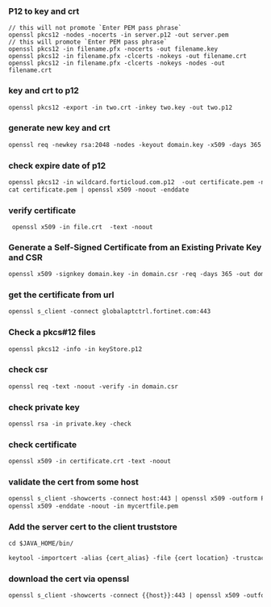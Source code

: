 ### P12 to key and crt 
```$markdown
// this will not promote `Enter PEM pass phrase`
openssl pkcs12 -nodes -nocerts -in server.p12 -out server.pem
// this will promote `Enter PEM pass phrase`
openssl pkcs12 -in filename.pfx -nocerts -out filename.key
openssl pkcs12 -in filename.pfx -clcerts -nokeys -out filename.crt
openssl pkcs12 -in filename.pfx -clcerts -nokeys -nodes -out filename.crt

```

### key and crt to p12

```markdown
openssl pkcs12 -export -in two.crt -inkey two.key -out two.p12
```


### generate new key and crt

```markdown
openssl req -newkey rsa:2048 -nodes -keyout domain.key -x509 -days 365 -out domain.crt
```


### check expire date of p12
```markdown
openssl pkcs12 -in wildcard.forticloud.com.p12  -out certificate.pem -nodes
cat certificate.pem | openssl x509 -noout -enddate

```

### verify certificate
```
 openssl x509 -in file.crt  -text -noout

```


### Generate a Self-Signed Certificate from an Existing Private Key and CSR
```markdown
openssl x509 -signkey domain.key -in domain.csr -req -days 365 -out domain.crt
```

### get the certificate from url
```markdown
openssl s_client -connect globalaptctrl.fortinet.com:443
```


### Check a pkcs#12 files
```markdown
openssl pkcs12 -info -in keyStore.p12
```

### check csr
```markdown
openssl req -text -noout -verify -in domain.csr
```

### check private key
```markdown
openssl rsa -in private.key -check
```

### check certificate
```markdown
openssl x509 -in certificate.crt -text -noout
```


### validate the cert from some host
```markdown
openssl s_client -showcerts -connect host:443 | openssl x509 -outform PEM >mycertfile.pem
openssl x509 -enddate -noout -in mycertfile.pem

```

### Add the server cert to the client truststore
```markdown
cd $JAVA_HOME/bin/

keytool -importcert -alias {cert_alias} -file {cert location} -trustcacerts -keystore $JAVA_HOME/jre/lib/security/cacerts -storetype JKS
```

### download the cert via openssl

```markdown
openssl s_client -showcerts -connect {{host}}:443 | openssl x509 -outform PEM > mycertfile.pem
```
